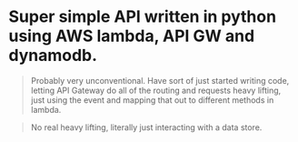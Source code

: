 # Super simple API written in python using AWS lambda, API GW and dynamodb.
> Probably very unconventional. Have sort of just started writing code, letting API Gateway do all of the routing and requests heavy lifting, just using the event and mapping that out to different methods in lambda.

> No real heavy lifting, literally just interacting with a data store.